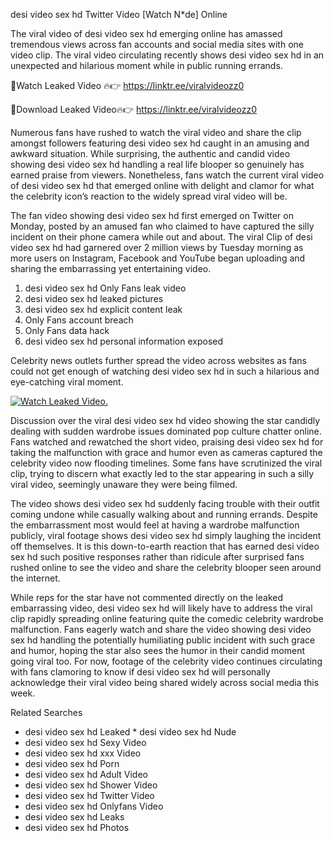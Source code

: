 ﻿desi video sex hd Twitter Video [Watch N*de] Online

The viral video of ﻿desi video sex hd emerging online has amassed tremendous views across fan accounts and social media sites with one video clip. The viral video circulating recently shows ﻿desi video sex hd in an unexpected and hilarious moment while in public running errands. 

🔴Watch Leaked Video 🔥👉  https://linktr.ee/viralvideozz0 

🔴Download Leaked Video🔥👉  https://linktr.ee/viralvideozz0 

Numerous fans have rushed to watch the viral video and share the clip amongst followers featuring ﻿desi video sex hd caught in an amusing and awkward situation. While surprising, the authentic and candid video showing ﻿desi video sex hd handling a real life blooper so genuinely has earned praise from viewers. Nonetheless, fans watch the current viral video of ﻿desi video sex hd that emerged online with delight and clamor for what the celebrity icon’s reaction to the widely spread viral video will be.

The fan video showing ﻿desi video sex hd first emerged on Twitter on Monday, posted by an amused fan who claimed to have captured the silly incident on their phone camera while out and about. The viral Clip of ﻿desi video sex hd had garnered over 2 million views by Tuesday morning as more users on Instagram, Facebook and YouTube began uploading and sharing the embarrassing yet entertaining video. 

1. ﻿desi video sex hd Only Fans leak video
2. ﻿desi video sex hd leaked pictures
3. ﻿desi video sex hd explicit content leak
4. Only Fans account breach
5. Only Fans data hack
6. ﻿desi video sex hd personal information exposed

Celebrity news outlets further spread the video across websites as fans could not get enough of watching ﻿desi video sex hd in such a hilarious and eye-catching viral moment. 

[![Watch Leaked Video.](https://miro.medium.com/v2/resize:fit:828/format:webp/1*cilzJN44JGOrTw9NJCrNHA.gif "Watch Leaked Video")](https://linktr.ee/viralvideozz0)

Discussion over the viral ﻿desi video sex hd video showing the star candidly dealing with sudden wardrobe issues dominated pop culture chatter online. Fans watched and rewatched the short video, praising ﻿desi video sex hd for taking the malfunction with grace and humor even as cameras captured the celebrity video now flooding timelines. Some fans have scrutinized the viral clip, trying to discern what exactly led to the star appearing in such a silly viral video, seemingly unaware they were being filmed.

The video shows ﻿desi video sex hd suddenly facing trouble with their outfit coming undone while casually walking about and running errands. Despite the embarrassment most would feel at having a wardrobe malfunction publicly, viral footage shows ﻿desi video sex hd simply laughing the incident off themselves. It is this down-to-earth reaction that has earned ﻿desi video sex hd such positive responses rather than ridicule after surprised fans rushed online to see the video and share the celebrity blooper seen around the internet.  

While reps for the star have not commented directly on the leaked embarrassing video, ﻿desi video sex hd will likely have to address the viral clip rapidly spreading online featuring quite the comedic celebrity wardrobe malfunction. Fans eagerly watch and share the video showing ﻿desi video sex hd handling the potentially humiliating public incident with such grace and humor, hoping the star also sees the humor in their candid moment going viral too. For now, footage of the celebrity video continues circulating with fans clamoring to know if ﻿desi video sex hd will personally acknowledge their viral video being shared widely across social media this week.

Related Searches
* ﻿desi video sex hd Leaked
﻿* desi video sex hd Nude
* ﻿desi video sex hd Sexy Video
* ﻿desi video sex hd xxx Video
* ﻿desi video sex hd Porn
* ﻿desi video sex hd Adult Video
* ﻿desi video sex hd Shower Video
* ﻿desi video sex hd Twitter Video
* ﻿desi video sex hd Onlyfans Video
* ﻿desi video sex hd Leaks
* ﻿desi video sex hd Photos
